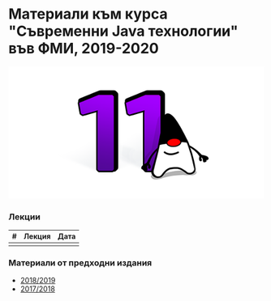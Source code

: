 # Материали към курса "Съвременни Java технологии" във ФМИ, 2019-2020

![Java 11](images/java-logo.png?raw=true)

### Лекции

| # | Лекция                                                                                                           | Дата       |
|---| ---------------------------------------------------------------------------------------------------------------- |:----------:|
|   |                                                                                                                  |            |

### Материали от предходни издания

- [2018/2019](https://github.com/fmi/java-course/tree/mjt-2018-2019)
- [2017/2018](https://github.com/fmi/java-course/tree/mjt-2017-2018)
